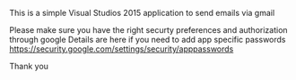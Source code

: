 This is a simple Visual Studios 2015 application to send emails via gmail

Please make sure you have the right securty preferences and authorization through google
Details are here if you need to add app specific passwords https://security.google.com/settings/security/apppasswords

Thank you
